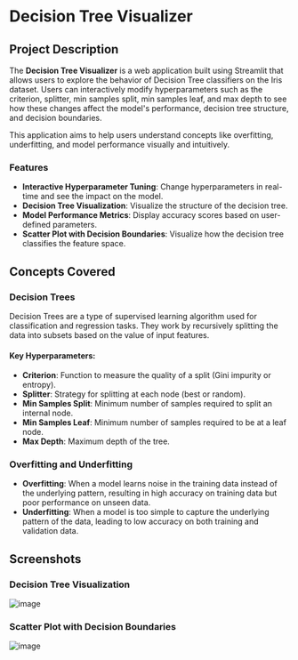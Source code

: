 # Decision Tree Visualizer

## Project Description

The **Decision Tree Visualizer** is a web application built using Streamlit that allows users to explore the behavior of Decision Tree classifiers on the Iris dataset. Users can interactively modify hyperparameters such as the criterion, splitter, min samples split, min samples leaf, and max depth to see how these changes affect the model's performance, decision tree structure, and decision boundaries.

This application aims to help users understand concepts like overfitting, underfitting, and model performance visually and intuitively.

### Features
- **Interactive Hyperparameter Tuning**: Change hyperparameters in real-time and see the impact on the model.
- **Decision Tree Visualization**: Visualize the structure of the decision tree.
- **Model Performance Metrics**: Display accuracy scores based on user-defined parameters.
- **Scatter Plot with Decision Boundaries**: Visualize how the decision tree classifies the feature space.

## Concepts Covered

### Decision Trees
Decision Trees are a type of supervised learning algorithm used for classification and regression tasks. They work by recursively splitting the data into subsets based on the value of input features.

#### Key Hyperparameters:
- **Criterion**: Function to measure the quality of a split (Gini impurity or entropy).
- **Splitter**: Strategy for splitting at each node (best or random).
- **Min Samples Split**: Minimum number of samples required to split an internal node.
- **Min Samples Leaf**: Minimum number of samples required to be at a leaf node.
- **Max Depth**: Maximum depth of the tree.

### Overfitting and Underfitting
- **Overfitting**: When a model learns noise in the training data instead of the underlying pattern, resulting in high accuracy on training data but poor performance on unseen data.
- **Underfitting**: When a model is too simple to capture the underlying pattern of the data, leading to low accuracy on both training and validation data.
## Screenshots




### Decision Tree Visualization
![image](https://github.com/user-attachments/assets/9240a87e-3e42-4a2f-86cd-3ed3aedc23c7)



### Scatter Plot with Decision Boundaries
![image](https://github.com/user-attachments/assets/a1516beb-a93b-4ade-b025-1413dcbf5bb4)





